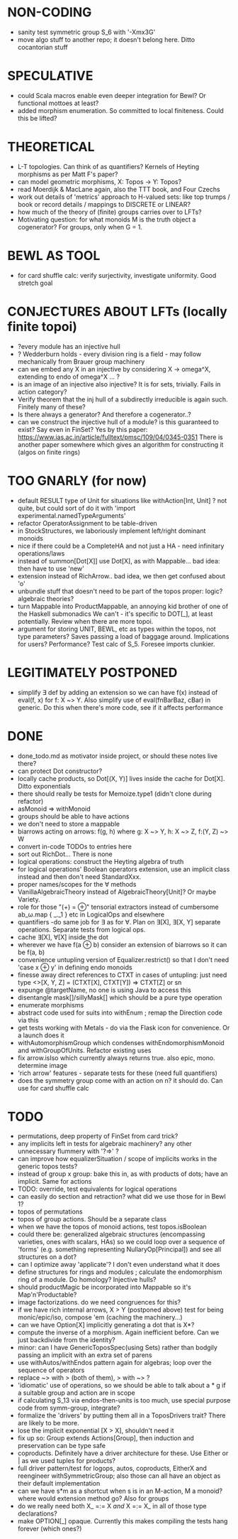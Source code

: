 # NON-CODING
- sanity test symmetric group S_6 with '-Xmx3G'
- move algo stuff to another repo; it doesn't belong here. Ditto cocantorian stuff

# SPECULATIVE
- could Scala macros enable even deeper integration for Bewl? Or functional mottoes at least?
- added morphism enumeration. So committed to local finiteness. Could this be lifted?

# THEORETICAL
- L-T topologies. Can think of as quantifiers? Kernels of Heyting morphisms as per Matt F's paper?
- can model geometric morphisms, X: Topos -> Y: Topos?
- read Moerdijk & MacLane again, also the TTT book, and Four Czechs
- work out details of 'metrics' approach to H-valued sets:
  like top trumps / book or record details / mappings to DISCRETE or LINEAR?
- how much of the theory of (finite) groups carries over to LFTs?
- Motivating question: for what monoids M is the truth object a cogenerator?
For groups, only when G = 1.

# BEWL AS TOOL
- for card shuffle calc: verify surjectivity, investigate uniformity. Good stretch goal

# CONJECTURES ABOUT LFTs (locally finite topoi)
- ?every module has an injective hull
- ? Wedderburn holds - every division ring is a field - may follow mechanically from Brauer group machinery
- can we embed any X in an injective by considering X -> omega^X, extending to endo of omega^X ... ?
- is an image of an injective also injective? It is for sets, trivially. Fails in action category?
- Verify theorem that the inj hull of a subdirectly irreducible is again such. Finitely many of these?
- Is there always a generator? And therefore a cogenerator..?
- can we construct the injective hull of a module? is this guaranteed to exist? Say even in FinSet?
  Yes by this paper: https://www.ias.ac.in/article/fulltext/pmsc/109/04/0345-0351
  There is another paper somewhere which gives an algorithm for constructing it (algos on finite rings)

# TOO GNARLY (for now)
- default RESULT type of Unit for situations like withAction[Int, Unit] ?
  not quite, but could sort of do it with 'import experimental.namedTypeArguments'
- refactor OperatorAssignment to be table-driven
- in StockStructures, we laboriously implement left/right dominant monoids
- nice if there could be a CompleteHA and not just a HA - need infinitary operations/laws
- instead of summon[Dot[X]] use Dot[X], as with Mappable... bad idea: then have to use 'new'
- extension instead of RichArrow.. bad idea, we then get confused about 'o'
- unbundle stuff that doesn't need to be part of the topos proper: logic? algebraic theories?
- turn Mappable into ProductMappable, an annoying kid brother of one of the Haskell submonadics
  We can't - it's specific to DOT[_], at least potentially. Review when there are more topoi.
- argument for storing UNIT, BEWL, etc as types within the topos, not type parameters?
  Saves passing a load of baggage around. Implications for users? Performance? Test calc of S_5. Foresee imports clunkier.

# LEGITIMATELY POSTPONED
- simplify ∃ def by adding an extension so we can have f(x) instead of eval(f, x) for f: X ~> Y.
  Also simplify use of eval(fnBarBaz, cBar) in generic. Do this when there's more code, see if it affects performance

# DONE
- done_todo.md as motivator inside project, or should these notes live there?
- can protect Dot constructor?
- locally cache products, so Dot[(X, Y)] lives inside the cache for Dot[X]. Ditto exponentials
- there should really be tests for Memoize.type1 (didn't clone during refactor)
- asMonoid => withMonoid
- groups should be able to have actions
- we don't need to store a mappable
- biarrows acting on arrows: f(g, h) where g: X ~> Y, h: X ~> Z, f:(Y, Z) ~> W
- convert in-code TODOs to entries here
- sort out RichDot... There is none
- logical operations: construct the Heyting algebra of truth
- for logical operations' Boolean operators extension, use an implicit class instead and then don't need StandardXxx.<and>
- proper names/scopes for the ∀ methods
- VanillaAlgebraicTheory instead of AlgebraicTheory[Unit]? Or maybe Variety.
- role for those "(+) = ⊕" tensorial extractors instead of cumbersome ab_ω.map { _._1 } etc in LogicalOps and elsewhere
- quantifiers -do same job for ∃ as for ∀. Plan on ∃[X], ∃[X, Y] separate operations. Separate tests from logical ops.
- cache ∃[X], ∀[X] inside the dot
- wherever we have f(a ⊕ b) consider an extension of biarrows so it can be f(a, b)
- convenience untupling version of Equalizer.restrict() so that I don't need 'case x ⊕ y' in defining endo monoids
- finesse away direct references to CTXT in cases of untupling: just need type <>[X, Y, Z] = (CTXT[X], CTXT[Y]) => CTXT[Z] or sn
- expunge @targetName, no one is using Java to access this
- disentangle mask[]/sillyMask[] which should be a pure type operation
- enumerate morphisms
- abstract code used for suits into withEnum ; remap the Direction code via this
- get tests working with Metals - do via the Flask icon for convenience. Or a launch does it
- withAutomorphismGroup which condenses withEndomorphismMonoid and withGroupOfUnits. Refactor existing uses
- fix arrow.isIso which currently always returns true. also epic, mono. determine image
- 'rich arrow' features - separate tests for these (need full quantifiers)
- does the symmetry group come with an action on n? it should do. Can use for card shuffle calc

# TODO
- permutations, deep property of FinSet from card trick?
- any implicits left in tests for algebraic machinery? any other unnecessary flummery with '?=>' ?
- can improve how equalizerSituation / scope of implicits works in the generic topos tests?
- instead of group x group: bake this in, as with products of dots; have an implicit. Same for actions
- TODO: override, test equivalents for logical operations
- can easily do section and retraction? what did we use those for in Bewl 1?
- topos of permutations
- topos of group actions. Should be a separate class
- when we have the topos of monoid actions, test topos.isBoolean
- could there be: generalized algebraic structures (encompassing varieties, ones with scalars, HAs) so we could loop
  over a sequence of 'forms' (e.g. something representing NullaryOp[Principal]) and see all structures on a dot?
- can I optimize away 'applicate'? I don't even understand what it does
- define structures for rings and modules ; calculate the endomorphism ring of a module. Do homology? Injective hulls?
- should productMagic be incorporated into Mappable so it's Map'n'Productable?
- image factorizations. do we need congruences for this?
- if we have rich internal arrows, X > Y (postponed above) test for being monic/epic/iso, compose 'em (caching the machinery...)
- can we have Option[X] implicitly generating a dot that is X*?
- compute the inverse of a morphism. Again inefficient before. Can we just backdivide from the identity?
- minor: can I have GenericToposSpec(using Sets) rather than bodgily passing an implicit with an extra set of parens
- use withAutos/withEndos pattern again for algebras; loop over the sequence of operators
- replace ~> with > (both of them), > with ~> ?
- 'idiomatic' use of operations, so we should be able to talk about a * g if a suitable group and action are in scope
- if calculating S_13 via endos-then-units is too much, use special purpose code from symm-group, integrate?
- formalize the 'drivers' by putting them all in a ToposDrivers trait? There are likely to be more.
- lose the implicit exponential [X > X], shouldn't need it
- fix up so: Group extends Actions[Group], then induction and preservation can be type safe
- coproducts. Definitely have a driver architecture for these. Use Either or | as we used tuples for products?
- full driver pattern/test for logops, autos, coproducts, EitherX and reengineer withSymmetricGroup;
  also those can all have an object as their default implementation
- can we have s*m as a shortcut when s is in an M-action, M a monoid? where would extension method go? Also for groups
- do we really need both X_ =:= X _and_ X =:= X_ in all of those type declarations?
- make OPTION[_] opaque. Currently this makes compiling the tests hang forever (which ones?)


